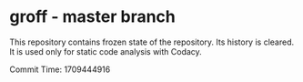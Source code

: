 # groff - master branch

This repository contains frozen state of the repository.
Its history is cleared. It is used only for static code
analysis with Codacy.

Commit Time: 1709444916